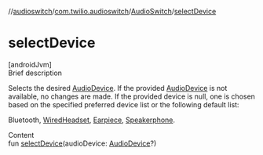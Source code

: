 //[audioswitch](../../index.md)/[com.twilio.audioswitch](../index.md)/[AudioSwitch](index.md)/[selectDevice](select-device.md)



# selectDevice  
[androidJvm]  
Brief description  




Selects the desired [AudioDevice](../-audio-device/index.md). If the provided [AudioDevice](../-audio-device/index.md) is not available, no changes are made. If the provided device is null, one is chosen based on the specified preferred device list or the following default list:



Bluetooth, [WiredHeadset](../-audio-device/-wired-headset/index.md), [Earpiece](../-audio-device/-earpiece/index.md), [Speakerphone](../-audio-device/-speakerphone/index.md).



  
Content  
fun [selectDevice](select-device.md)(audioDevice: [AudioDevice](../-audio-device/index.md)?)  



